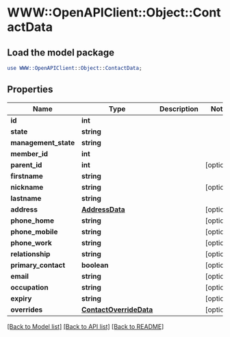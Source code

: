 # WWW::OpenAPIClient::Object::ContactData

## Load the model package
```perl
use WWW::OpenAPIClient::Object::ContactData;
```

## Properties
Name | Type | Description | Notes
------------ | ------------- | ------------- | -------------
**id** | **int** |  | 
**state** | **string** |  | 
**management_state** | **string** |  | 
**member_id** | **int** |  | 
**parent_id** | **int** |  | [optional] 
**firstname** | **string** |  | 
**nickname** | **string** |  | [optional] 
**lastname** | **string** |  | 
**address** | [**AddressData**](AddressData.md) |  | [optional] 
**phone_home** | **string** |  | [optional] 
**phone_mobile** | **string** |  | [optional] 
**phone_work** | **string** |  | [optional] 
**relationship** | **string** |  | [optional] 
**primary_contact** | **boolean** |  | [optional] 
**email** | **string** |  | [optional] 
**occupation** | **string** |  | [optional] 
**expiry** | **string** |  | [optional] 
**overrides** | [**ContactOverrideData**](ContactOverrideData.md) |  | [optional] 

[[Back to Model list]](../README.md#documentation-for-models) [[Back to API list]](../README.md#documentation-for-api-endpoints) [[Back to README]](../README.md)


